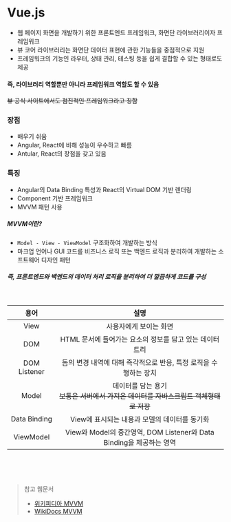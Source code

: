 # Vue.js

- 웹 페이지 화면을 개발하기 위한 프론트엔드 프레임워크, 화면단 라이브러리이자 프레임워크
- 뷰 코어 라이브러리는 화면단 데이터 표현에 관한 기능들을 중점적으로 지원
- 프레임워크의 기능인 라우터, 상태 관리, 테스팅 등을 쉽게 결합할 수 있는 형태로도 제공

#### 즉, 라이브러리 역할뿐만 아니라 프레임워크 역할도 할 수 있음

~~뷰 공식 사이트에서도 점진적인 프레임워크라고 칭함~~

### 장점

- 배우기 쉬움
- Angular, React에 비해 성능이 우수하고 빠름
- Antular, React의 장점을 갖고 있음

### 특징

- Angular의 Data Binding 특성과 React의 Virtual DOM 기반 렌더링
- Component 기반 프레임워크
- MVVM 패턴 사용

##### MVVM이란?

- `Model - View - ViewModel` 구조화하여 개발하는 방식
- 마크업 언어나 GUI 코드를 비즈니스 로직 또는 백엔드 로직과 분리하여 개발하는 소프트웨어 디자인 패턴

##### 즉, 프론트엔드와 백엔드의 데이터 처리 로직을 분리하여 더 깔끔하게 코드를 구성

<br>

|     용어     |                                          설명                                          |
| :----------: | :------------------------------------------------------------------------------------: |
|     View     |                                 사용자에게 보이는 화면                                 |
|     DOM      |                HTML 문서에 들어가는 요소의 정보를 담고 있는 데이터 트리                |
| DOM Listener |            돔의 변경 내역에 대해 즉각적으로 반응, 특정 로직을 수행하는 장치            |
|    Model     | 데이터를 담는 용기<br>~~보통은 서버에서 가져온 데이터를 자바스크립트 객체형태로 저장~~ |
| Data Binding |                     View에 표시되는 내용과 모델의 데이터를 동기화                      |
|  ViewModel   |          View와 Model의 중간영역, DOM Listener와 Data Binding을 제공하는 영역          |

<br><br><br>

> 참고 웹문서
>
> - [위키피디아 MVVM](https://ko.wikipedia.org/wiki/%EB%AA%A8%EB%8D%B8-%EB%B7%B0-%EB%B7%B0%EB%AA%A8%EB%8D%B8)
> - [WikiDocs MVVM](https://wikidocs.net/17701#mvvm)

